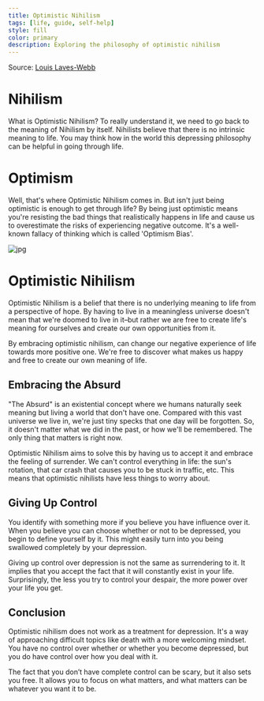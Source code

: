```yaml
---
title: Optimistic Nihilism
tags: [life, guide, self-help]
style: fill
color: primary
description: Exploring the philosophy of optimistic nihilism
---
```


Source: [Louis Laves-Webb](https://www.louislaves-webb.com/optimistic-nihilism/)

# Nihilism

What is Optimistic Nihilism? To really understand it, we need to go back to the meaning of Nihilism by itself. Nihilists believe that there is no intrinsic meaning to life. You may think how in the world this depressing philosophy can be helpful in going through life. 

# Optimism

Well, that's where Optimistic Nihilism comes in. But isn't just being optimistic is enough to get through life? By being just optimistic means you're resisting the bad things that realistically happens in life and cause us to overestimate the risks of experiencing negative outcome. It's a well-known fallacy of thinking which is called 'Optimism Bias'.   

![jpg](https://www.tutorialspoint.com/excel_data_analysis/images/data_analysis_process.jpg)

# Optimistic Nihilism

Optimistic Nihilism is a belief that there is no underlying meaning to life from a perspective of hope. By having to live in a meaningless universe doesn't mean that we're doomed to live in it–but rather we are free to create life's meaning for ourselves and create our own opportunities from it.

By embracing optimistic nihilism, can change our negative experience of life towards more positive one. We're free to discover what makes us happy and free to create our own meaning of life. 

## Embracing the Absurd

"The Absurd" is an existential concept where we humans naturally seek meaning but living a world that don't have one. Compared with this vast universe we live in, we're just tiny specks that one day will be forgotten. So, it doesn't matter what we did in the past, or how we'll be remembered. The only thing that matters is right now.

Optimistic Nihilism aims to solve this by having us to accept it and embrace the feeling of surrender. We can't control everything in life: the sun's rotation, that car crash that causes you to be stuck in traffic, etc. This means that optimistic nihilists have less things to worry about.

## Giving Up Control

You identify with something more if you believe you have influence over it. When you believe you can choose whether or not to be depressed, you begin to define yourself by it. This might easily turn into you being swallowed completely by your depression. 

Giving up control over depression is not the same as surrendering to it. It implies that you accept the fact that it will constantly exist in your life. Surprisingly, the less you try to control your despair, the more power over your life you get. 
## Conclusion

Optimistic nihilism does not work as a treatment for depression. It's a way of approaching difficult topics like death with a more welcoming mindset. You have no control over whether or whether you become depressed, but you do have control over how you deal with it. 

The fact that you don’t have complete control can be scary, but it also sets you free. It allows you to focus on what matters, and what matters can be whatever you want it to be.